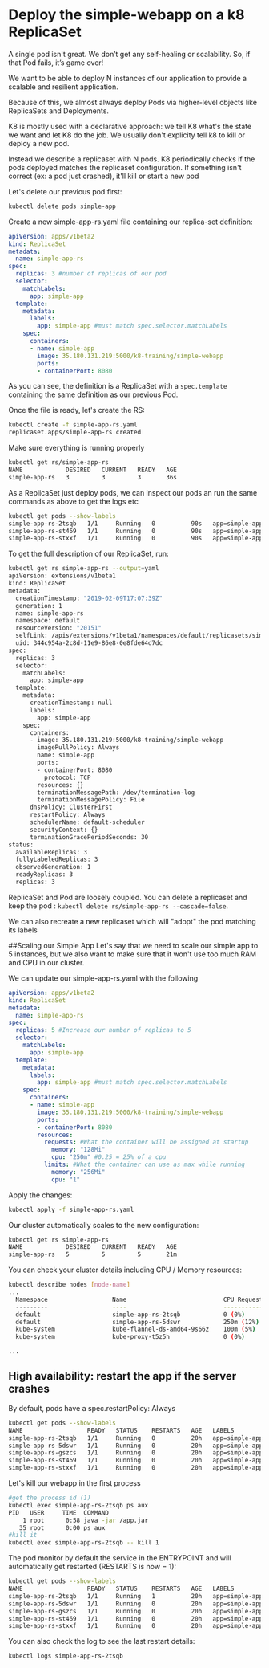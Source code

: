 # Deploy the simple-webapp on a k8 ReplicaSet

A single pod isn't great.  We don’t get any self-healing or scalability. So, if that Pod fails, it’s game over!

We want to be able to deploy N instances of our application to provide a scalable and resilient application.

Because of this, we almost always deploy Pods via higher-level objects like ReplicaSets and Deployments.

K8 is mostly used with a declarative approach: we tell K8 what's the state we want and let K8 do the job. We usually don't explicity tell k8 to kill or deploy a new pod. 

Instead we describe a replicaset with N pods. K8 periodically checks if the pods deployed matches the replicaset configuration. If something isn't correct (ex: a pod just crashed), it'll kill or start a new pod 

Let's delete our previous pod first:

```bash
kubectl delete pods simple-app 
```
Create a new simple-app-rs.yaml file containing our replica-set definition:

```yaml
apiVersion: apps/v1beta2
kind: ReplicaSet
metadata:
  name: simple-app-rs
spec:
  replicas: 3 #number of replicas of our pod
  selector:
    matchLabels:
      app: simple-app
  template:
    metadata:
      labels:
        app: simple-app #must match spec.selector.matchLabels
    spec:
      containers:
      - name: simple-app
        image: 35.180.131.219:5000/k8-training/simple-webapp
        ports:
        - containerPort: 8080
``` 

As you can see, the definition is a ReplicaSet with a `spec.template` containing the same definition as our previous Pod.

Once the file is ready, let's create the RS:

```bash
kubectl create -f simple-app-rs.yaml
replicaset.apps/simple-app-rs created
```
Make sure everything is running properly
```bash
kubectl get rs/simple-app-rs
NAME            DESIRED   CURRENT   READY   AGE
simple-app-rs   3         3         3       36s
```

As a ReplicaSet just deploy pods, we can inspect our pods an run the same commands as above to get the logs etc

```bash
kubectl get pods --show-labels
simple-app-rs-2tsqb   1/1     Running   0          90s   app=simple-app
simple-app-rs-st469   1/1     Running   0          90s   app=simple-app
simple-app-rs-stxxf   1/1     Running   0          90s   app=simple-app
```
To get the full description of our ReplicaSet, run:
```bash
kubectl get rs simple-app-rs --output=yaml
apiVersion: extensions/v1beta1
kind: ReplicaSet
metadata:
  creationTimestamp: "2019-02-09T17:07:39Z"
  generation: 1
  name: simple-app-rs
  namespace: default
  resourceVersion: "20151"
  selfLink: /apis/extensions/v1beta1/namespaces/default/replicasets/simple-app-rs
  uid: 344c954a-2c8d-11e9-86e8-0e8fde64d7dc
spec:
  replicas: 3
  selector:
    matchLabels:
      app: simple-app
  template:
    metadata:
      creationTimestamp: null
      labels:
        app: simple-app
    spec:
      containers:
      - image: 35.180.131.219:5000/k8-training/simple-webapp
        imagePullPolicy: Always
        name: simple-app
        ports:
        - containerPort: 8080
          protocol: TCP
        resources: {}
        terminationMessagePath: /dev/termination-log
        terminationMessagePolicy: File
      dnsPolicy: ClusterFirst
      restartPolicy: Always
      schedulerName: default-scheduler
      securityContext: {}
      terminationGracePeriodSeconds: 30
status:
  availableReplicas: 3
  fullyLabeledReplicas: 3
  observedGeneration: 1
  readyReplicas: 3
  replicas: 3
```

ReplicaSet and Pod are loosely coupled. You can delete a replicaset and keep the pod : `kubectl delete rs/simple-app-rs --cascade=false`.

We can also recreate a new replicaset which will "adopt" the pod matching its labels

##Scaling our Simple App
Let's say that we need to scale our simple app to 5 instances, but we also want to make sure that it won't use too much RAM and CPU in our cluster.

We can update our simple-app-rs.yaml with the following

```yaml
apiVersion: apps/v1beta2
kind: ReplicaSet
metadata:
  name: simple-app-rs
spec:
  replicas: 5 #Increase our number of replicas to 5
  selector:
    matchLabels:
      app: simple-app
  template:
    metadata:
      labels:
        app: simple-app #must match spec.selector.matchLabels
    spec:
      containers:
      - name: simple-app
        image: 35.180.131.219:5000/k8-training/simple-webapp
        ports:
        - containerPort: 8080
        resources:
          requests: #What the container will be assigned at startup
            memory: "128Mi"
            cpu: "250m" #0.25 = 25% of a cpu
          limits: #What the container can use as max while running
            memory: "256Mi" 
            cpu: "1" 
``` 

Apply the changes:

```bash
kubectl apply -f simple-app-rs.yaml
```

Our cluster automatically scales to the new configuration:

```bash
kubectl get rs simple-app-rs
NAME            DESIRED   CURRENT   READY   AGE
simple-app-rs   5         5         5       21m
```

You can check your cluster details including CPU / Memory resources:

```bash
kubectl describe nodes [node-name]
...
  Namespace                  Name                           CPU Requests  CPU Limits  Memory Requests  Memory Limits  AGE
  ---------                  ----                           ------------  ----------  ---------------  -------------  ---
  default                    simple-app-rs-2tsqb            0 (0%)        0 (0%)      0 (0%)           0 (0%)         24m
  default                    simple-app-rs-5dswr            250m (12%)    1 (50%)     128Mi (1%)       256Mi (3%)     3m32s
  kube-system                kube-flannel-ds-amd64-9s66z    100m (5%)     100m (5%)   50Mi (0%)        50Mi (0%)      62m
  kube-system                kube-proxy-t5z5h               0 (0%)        0 (0%)      0 (0%)           0 (0%)         3h46m

...
```

## High availability: restart the app if the server crashes

By default, pods have a spec.restartPolicy: Always
```bash
kubectl get pods --show-labels
NAME                  READY   STATUS    RESTARTS   AGE   LABELS
simple-app-rs-2tsqb   1/1     Running   0          20h   app=simple-app
simple-app-rs-5dswr   1/1     Running   0          20h   app=simple-app
simple-app-rs-gszcs   1/1     Running   0          20h   app=simple-app
simple-app-rs-st469   1/1     Running   0          20h   app=simple-app
simple-app-rs-stxxf   1/1     Running   0          20h   app=simple-app
```

Let's kill our webapp in the first process
```bash
#get the process id (1)
kubectl exec simple-app-rs-2tsqb ps aux
PID   USER     TIME  COMMAND
    1 root      0:58 java -jar /app.jar
   35 root      0:00 ps aux
#kill it
kubectl exec simple-app-rs-2tsqb -- kill 1
```
The pod monitor by default the service in the ENTRYPOINT and will automatically get restarted (RESTARTS is now = 1):

```bash
kubectl get pods --show-labels
NAME                  READY   STATUS    RESTARTS   AGE   LABELS
simple-app-rs-2tsqb   1/1     Running   1          20h   app=simple-app
simple-app-rs-5dswr   1/1     Running   0          20h   app=simple-app
simple-app-rs-gszcs   1/1     Running   0          20h   app=simple-app
simple-app-rs-st469   1/1     Running   0          20h   app=simple-app
simple-app-rs-stxxf   1/1     Running   0          20h   app=simple-app
```
You can also check the log to see the last restart details:
```bash
kubectl logs simple-app-rs-2tsqb
```

